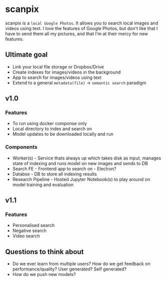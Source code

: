 # scanpix

scanpix is a `local Google Photos`. It allows you to search local images and videos using text. I love the features of Google Photos, but don't like that I have to send them all my pictures, and that I'm at their mercy for new features.

## Ultimate goal
- Link your local file storage or Dropbox/Drive 
- Create indexes for images/videos in the background
- App to search for images/videos using text
- Extend to a general `metadata(file)` -> `semantic search` paradigm

## v1.0

### Features
- To run using docker componse only
- Local directory to index and search on
- Model updates to be downloaded locally and run

### Components
- Worker(s) - Service thats always up which takes disk as input, manages state of indexing and runs model on new images and sends to DB
- Search FE - Frontend app to search on - Electron?
- Databse - DB to store all indexing results
- Research Pipeline - Hosted Jupyter Notebook(s) to play around on model training and evaluation


## v1.1

### Features
- Personalised search
- Negative search
- Video search


## Questions to think about
- Do we ever learn from multiple users? How do we get feedback on performance/quality? User generated? Self generated?
- How do we push new models?